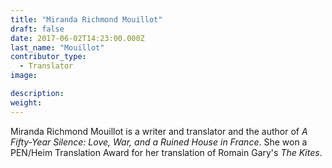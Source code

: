 ```yaml
---
title: "Miranda Richmond Mouillot"
draft: false
date: 2017-06-02T14:23:00.000Z
last_name: "Mouillot"
contributor_type:
  - Translator
image:

description:
weight:
---
```


Miranda Richmond Mouillot is a writer and translator and the author of _A Fifty-Year Silence: Love, War, and a Ruined House in France_. She won a PEN/Heim Translation Award for her translation of Romain Gary's _The Kites_.

